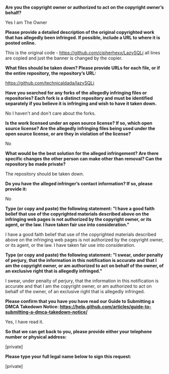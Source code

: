 **Are you the copyright owner or authorized to act on the copyright owner’s behalf?**  

Yes I am The Owner

**Please provide a detailed description of the original copyrighted work that has allegedly been infringed. If possible, include a URL to where it is posted online.**  

This is the original code - https://github.com/cipherhexx/LazySQLi all lines are copied and just the banner is changed by the copier.

**What files should be taken down? Please provide URLs for each file, or if the entire repository, the repository’s URL:**  

https://github.com/technicaldada/lazySQLi

**Have you searched for any forks of the allegedly infringing files or repositories? Each fork is a distinct repository and must be identified separately if you believe it is infringing and wish to have it taken down.**  

No I haven't and don't care about the forks.

**Is the work licensed under an open source license? If so, which open source license? Are the allegedly infringing files being used under the open source license, or are they in violation of the license?**  

No

**What would be the best solution for the alleged infringement? Are there specific changes the other person can make other than removal? Can the repository be made private?**  

The repository should be taken down.

**Do you have the alleged infringer’s contact information? If so, please provide it:**  

No

**Type (or copy and paste) the following statement: "I have a good faith belief that use of the copyrighted materials described above on the infringing web pages is not authorized by the copyright owner, or its agent, or the law. I have taken fair use into consideration."**  

I have a good faith belief that use of the copyrighted materials described above on the infringing web pages is not authorized by the copyright owner, or its agent, or the law. I have taken fair use into consideration.

**Type (or copy and paste) the following statement: "I swear, under penalty of perjury, that the information in this notification is accurate and that I am the copyright owner, or am authorized to act on behalf of the owner, of an exclusive right that is allegedly infringed."**  

I swear, under penalty of perjury, that the information in this notification is accurate and that I am the copyright owner, or am authorized to act on behalf of the owner, of an exclusive right that is allegedly infringed.

**Please confirm that you have you have read our Guide to Submitting a DMCA Takedown Notice: https://help.github.com/articles/guide-to-submitting-a-dmca-takedown-notice/**  

Yes, I have read it.

**So that we can get back to you, please provide either your telephone number or physical address:**  

[private]  

**Please type your full legal name below to sign this request:**  

[private]
